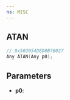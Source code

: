 ```yaml
---
ns: MISC
---
```

## ATAN

```c
// 0x503054DED0B78027
Any ATAN(Any p0);
```

## Parameters
* **p0**:
